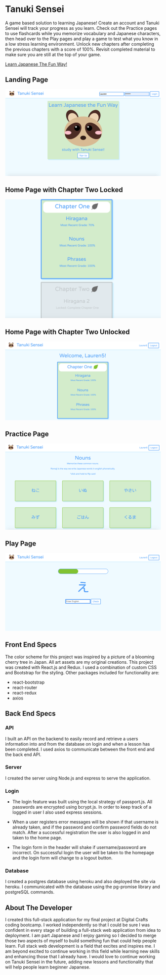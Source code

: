 # Tanuki Sensei

A game based solution to learning Japanese! Create an account and Tanuki Sensei will track your progress as you learn. Check out the Practice pages to use flashcards while you memorize vocabulary and Japanese characters, then head over to the Play pages and play a game to test what you know in a low stress learning environment. Unlock new chapters after completing the previous chapters with a score of 100%. Revisit completed material to make sure you are still at the top of your game.

[Learn Japanese The Fun Way!](https://tanukisensei.herokuapp.com/)

## Landing Page
![Landing](./readMeImages/landing.png)
## Home Page with Chapter Two Locked
![Homelocked](./readMeImages/chapter2lock.png)
## Home Page with Chapter Two Unlocked
![Home](./readMeImages/homeunlocked.png)
## Practice Page
![Practice](./readMeImages/practice.png)
## Play Page
![Play](./readMeImages/play.png)

## Front End Specs

The color scheme for this project was inspired by a picture of a blooming cherry tree in Japan. All art assets are my original creations.
This project was created with React.js and Redux. I used a combination of custom CSS and Bootstrap for the styling. Other packages included for functionality are:
- react-bootstrap
- react-router
- react-redux
- axios

## Back End Specs

### API

I built an API on the backend to easily record and retrieve a users information into and from the database on login and when a lesson has been completed. I used axios to communicate between the front end and the back end API.

### Server
I created the server using Node.js and express to serve the application.

### Login

- The login feature was built using the local strategy of passport.js. All passwords are encrypted using bcrypt.js. In order to keep track of a logged in user I also used express sessions. 

- When a user registers error messages will be shown if that username is already taken, and if the password and confirm password fields do not match. After a successful registration the user is also logged in and taken to the home page. 

- The login form in the header will shake if username/password are incorrect. On successful login the user will be taken to the homepage and the login form will change to a logout button.

### Database
 I created a postgres database using heroku and also deployed the site via heroku. I communicated with the database using the pg-promise library and postgreSQL commands.

 ## About The Developer

 I created this full-stack application for my final project at Digital Crafts coding bootcamp. I worked independently so that I could be sure I was confident in every stage of building a full-stack web application from idea to deployment. I am part Japanese and I enjoy gaming so I decided to merge those two aspects of myself to build something fun that could help people learn. Full stack web development is a field that excites and inspires me. I am beyond excited to continue working in this field while learning new skills and enhancing those that I already have. I would love to continue working on Tanuki Sensei in the future, adding new lessons and functionality that will help people learn beginner Japanese. 